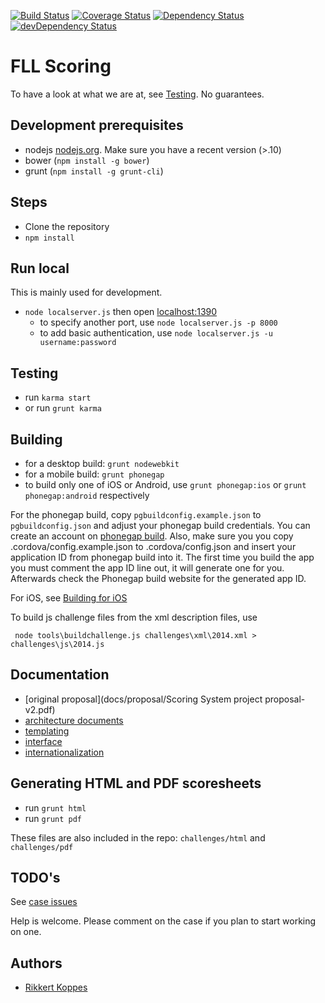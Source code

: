 [![Build Status](https://travis-ci.org/FirstLegoLeague/fllscoring.png?branch=master)](https://travis-ci.org/FirstLegoLeague/fllscoring)
[![Coverage Status](https://coveralls.io/repos/FirstLegoLeague/fllscoring/badge.png?branch=master)](https://coveralls.io/r/FirstLegoLeague/fllscoring?branch=master)
[![Dependency Status](https://david-dm.org/FirstLegoLeague/fllscoring.png)](https://david-dm.org/FirstLegoLeague/fllscoring)
[![devDependency Status](https://david-dm.org/FirstLegoLeague/fllscoring/dev-status.png)](https://david-dm.org/FirstLegoLeague/fllscoring#info=devDependencies)

FLL Scoring
=============

To have a look at what we are at, see [Testing](https://github.com/FirstLegoLeague/fllscoring/wiki/Testing). No guarantees.

Development prerequisites
---------------

- nodejs [nodejs.org](http://nodejs.org). Make sure you have a recent version (>.10)
- bower (`npm install -g bower`)
- grunt (`npm install -g grunt-cli`)

Steps
------

- Clone the repository
- `npm install`

Run local
--------

This is mainly used for development.

- `node localserver.js` then open [localhost:1390](http://localhost:1390)
    - to specify another port, use `node localserver.js -p 8000`
    - to add basic authentication, use `node localserver.js -u username:password`

Testing
-------

- run `karma start`
- or run `grunt karma`

Building
--------

- for a desktop build: `grunt nodewebkit`
- for a mobile build: `grunt phonegap`
 - to build only one of iOS or Android, use `grunt phonegap:ios` or `grunt phonegap:android` respectively

For the phonegap build, copy `pgbuildconfig.example.json` to `pgbuildconfig.json` and adjust your phonegap build credentials. You can create an account on [phonegap build](http://build.phonegap.com/). Also, make sure you you copy .cordova/config.example.json to .cordova/config.json and insert your application ID from phonegap build into it. The first time you build the app you must comment the app ID line out, it will generate one for you. Afterwards check the Phonegap build website for the generated app ID.

For iOS, see [Building for iOS](https://github.com/FirstLegoLeague/fllscoring/wiki/Building-for-iOS)

To build js challenge files from the xml description files, use

     node tools\buildchallenge.js challenges\xml\2014.xml > challenges\js\2014.js

Documentation
-------------

- [original proposal](docs/proposal/Scoring System project proposal-v2.pdf)
- [architecture documents](docs/architecture/readme.md)
- [templating](docs/templating/readme.md)
- [interface](docs/user_interface/readme.md)
- [internationalization](docs/i18n/readme.md)

Generating HTML and PDF scoresheets
-----------------------------

- run `grunt html`
- run `grunt pdf`

These files are also included in the repo: `challenges/html` and `challenges/pdf`

TODO's
--------

See [case issues](https://github.com/FirstLegoLeague/fllscoring/issues?direction=desc&labels=case&page=1&sort=updated&state=open)

Help is welcome. Please comment on the case if you plan to start working on one.

Authors
--------

- [Rikkert Koppes](mailto:rikkert@rikkertkoppes.com)
